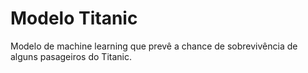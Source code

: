 #  Modelo Titanic
Modelo de machine learning que prevê a chance de sobrevivência de alguns pasageiros do Titanic.
